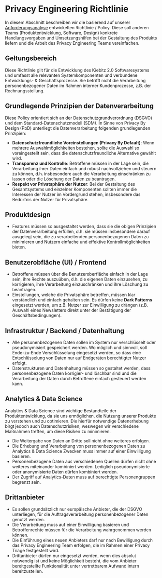 # Privacy Engineering Richtlinie

In diesem Abschnitt beschreiben wir die basierend auf unserer [Anforderungsanalyse]({{'pe.case-study.requirements'|href}}) entwickelten Richtlinie / Policy. Diese soll anderen Teams (Produktentwicklung, Software, Design) konkrete Handlungsvorgaben und Umsetzungshilfen bei der Gestaltung des Produkts liefern und die Arbeit des Privacy Engineering Teams vereinfachen.

## Geltungsbereich

Diese Richtlinie gilt für die Entwicklung des Kiebitz 2.0 Softwaresystems und umfasst alle relevanten Systemkomponenten und verbundene Entwicklungs- & Geschäftsprozesse. Sie betrifft nicht die Verarbeitung personenbezogener Daten im Rahmen interner Kundenprozesse, z.B. der Rechnungsstellung.

## Grundlegende Prinzipien der Datenverarbeitung

Diese Policy orientiert sich an der Datenschutzgrundverordnung (DSGVO) und dem Standard-Datenschutzmodell (SDM). In Sinne von Privacy By Design (PbD) unterliegt die Datenverarbeitung folgenden grundlegenden Prinzipien:

* **Datenschutzfreundliche Voreinstellungen (Privacy By Default)**: Wenn mehrere Auswahlmöglichkeiten bestehen, sollte die Auswahl so voreingestellt sein, dass die datenschutzfreundliche Alternative gewählt wird.
* **Transparenz und Kontrolle**: Betroffene müssen in der Lage sein, die Verarbeitung ihrer Daten einfach und robust nachvollziehen und steuern zu können, d.h. insbesondere auch die Verarbeitung einschränken zu lassen oder die Löschung der Daten zu beantragen.
* **Respekt vor Privatsphäre der Nutzer**: Bei der Gestaltung des Gesamtsystems und einzelner Komponenten sollten immer die Interessen der Nutzer im Vordergrund stehen, insbesondere das Bedürfnis der Nutzer für Privatsphäre.

## Produktdesign

* Features müssen so ausgestaltet werden, dass sie die obigen Prinzipien der Datenverarbeitung erfüllen, d.h. sie müssen insbesondere darauf ausgelegt sein, die zu verarbeitenden personenbezogenen Daten zu minimieren und Nutzern einfache und effektive Kontrollmöglichkeiten bieten.

## Benutzerobfläche (UI) / Frontend

* Betroffene müssen über die Benutzeroberfläche einfach in der Lage sein, ihre Rechte auszuüben, d.h. die eigenen Daten einzusehen, zu korrigieren, ihre Verarbeitung einzuschränken und ihre Löschung zu beantragen.
* Einstellungen, welche die Privatsphäre betreffen, müssen klar verständlich und einfach gehalten sein. Es dürfen keine **Dark Patterns** eingesetzt werden, um z.B. Nutzer zur Einwilligung zu drängen (z.B. Auswahl eines Newsletters direkt unter der Bestätigung der Geschäftsbedingungen).

## Infrastruktur / Backend / Datenhaltung

* Alle personenbezogenen Daten sollen im System nur verschlüsselt oder pseudonymisiert gespeichert werden. Wo möglich und sinnvoll, soll Ende-zu-Ende Verschlüsselung eingesetzt werden, so dass eine Entschlüsselung von Daten nur auf Endgeräten berechtigter Nutzer erfolgt.
* Datenstrukturen und Datenhaltung müssen so gestaltet werden, dass personenbezogene Daten korrigier- und löschbar sind und die Verarbeitung der Daten durch Betroffene einfach gesteuert werden kann.

## Analytics & Data Science

Analytics & Data Science sind wichtige Bestandteile der Produktentwicklung, da sie uns ermöglichen, die Nutzung unserer Produkte zu verstehen und zu optimieren. Die hierfür notwendige Datenerhebung birgt jedoch auch Datenschutzrisiken, weswegen wir verschiedene Maßnahmen treffen, um diese Risiken zu minimieren.

* Die Weitergabe von Daten an Dritte soll nicht ohne weiteres erfolgen.
* Die Erhebung und Verarbeitung von personenbezogenen Daten zu Analytics & Data Science Zwecken muss immer auf einer Einwilligung basieren.
* Personenbezogene Daten aus verschiedenen Quellen dürfen nicht ohne weiteres miteinander kombiniert werden. Lediglich pseudonymisierte oder anonymisierte Daten dürfen kombiniert werden.
* Der Zugriff auf Analytics-Daten muss auf berechtigte Personengruppen begrenzt sein.

## Drittanbieter

 * Es sollen grundsätzlich nur europäische Anbieter, die der DSGVO unterliegen, für die Auftragsverarbeitung personenbezogener Daten genutzt werden.
 * Die Verarbeitung muss auf einer Einwilligung basieren und Betroffenrechte müssen für die Verarbeitung wahrgenommen werden können.
 * Die Einführung eines neuen Anbieters darf nur nach Bewilligung durch das Privacy Engineering Team erfolgen, die im Rahmen einer Privacy Triage festgestellt wird.
 * Drittanbieter dürfen nur eingesetzt werden, wenn dies absolut notwendig ist und keine Möglichkeit besteht, die vom Anbieter bereitgestellte Funktionalität unter vertretbarem Aufwand intern bereitzustellen.